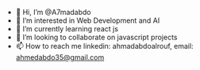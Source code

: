 - 👋 Hi, I’m @A7madabdo
- 👀 I’m interested in Web Development and AI
- 🌱 I’m currently learning react js
- 💞️ I’m looking to collaborate on javascript projects
- 📫 How to reach me linkedin: ahmadabdoalrouf, email: ahmedabdo35@gmail.com

<!---
A7madabdo/A7madabdo is a ✨ special ✨ repository because its `README.md` (this file) appears on your GitHub profile.
You can click the Preview link to take a look at your changes.
--->
